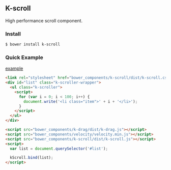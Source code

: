## K-scroll

High performance scroll component.

### Install

```bash
$ bower install k-scroll
```

### Quick Example

<a href="http://kuroguo.github.io/k-scroll/example/" target="_blank">example</a>

```html
<link rel="stylesheet" href="bower_components/k-scroll/dist/k-scroll.css">
<div id="list" class="k-scroller-wrapper">
  <ul class="k-scroller">
    <script>
      for (var i = 0; i < 100; i++) {
        document.write('<li class="item">' + i + '</li>');
      }
    </script>
  </ul>
</div>

<script src="bower_components/k-drag/dist/k-drag.js"></script>
<script src="bower_components/velocity/velocity.min.js"></script>
<script src="bower_components/k-scroll/dist/k-scroll.js"></script>
<script>
  var list = document.querySelector('#list');

  kScroll.bind(list);
</script>
```
